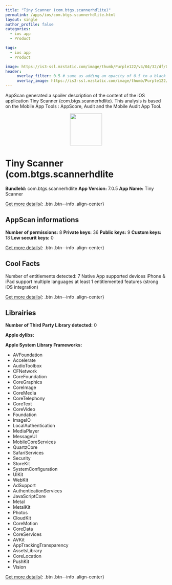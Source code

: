 ```yaml
---
title: "Tiny Scanner (com.btgs.scannerhdlite)"
permalink: /apps/ios/com.btgs.scannerhdlite.html
layout: single
author_profile: false
categories: 
  - ios app 
  - Product 

tags: 
  - ios app 
  - Product 

image: https://is3-ssl.mzstatic.com/image/thumb/Purple122/v4/04/32/df/0432dfb0-da91-bc8f-56e4-1c3930e799db/AppIcon-Lite-0-1x_U007emarketing-0-4-0-85-220.png/512x512bb.jpg
header: 
     overlay_filter: 0.5 # same as adding an opacity of 0.5 to a black background
     overlay_image: https://is3-ssl.mzstatic.com/image/thumb/Purple122/v4/04/32/df/0432dfb0-da91-bc8f-56e4-1c3930e799db/AppIcon-Lite-0-1x_U007emarketing-0-4-0-85-220.png/512x512bb.jpg
---
```

AppScan generated a spoiler description of the content of the iOS application Tiny Scanner (com.btgs.scannerhdlite). This analysis is based on the Mobile App Tools : AppScore, Audit and the Mobile Audit App Tool.

  
  
<div style="text-align: center;"><img src="https://is3-ssl.mzstatic.com/image/thumb/Purple122/v4/04/32/df/0432dfb0-da91-bc8f-56e4-1c3930e799db/AppIcon-Lite-0-1x_U007emarketing-0-4-0-85-220.png/512x512bb.jpg" width="100" height="100"></div>  
  
# Tiny Scanner (com.btgs.scannerhdlite

**BundleId:** com.btgs.scannerhdlite
**App Version:** 7.0.5
**App Name:** Tiny Scanner


[Get more details](/pricing.html){: .btn .btn--info .align-center}  
  
## AppScan informations 

**Number of permissions:** 8
**Private keys:** 36
**Public keys:** 9
**Custom keys:** 18
**Low securit keys:** 0
  
[Get more details](/pricing.html){: .btn .btn--info .align-center}

## Cool Facts

Number of entitlements detected: 7
Native App
supported devices iPhone & iPad
support multiple languages
at least 1 entitlemented features (strong iOS integration)
  
[Get more details](/pricing.html){: .btn .btn--info .align-center}

## Librairies 
**Number of Third Party Library detected:** 0

**Apple dylibs:**


**Apple System Library Frameworks:**
- AVFoundation
- Accelerate
- AudioToolbox
- CFNetwork
- CoreFoundation
- CoreGraphics
- CoreImage
- CoreMedia
- CoreTelephony
- CoreText
- CoreVideo
- Foundation
- ImageIO
- LocalAuthentication
- MediaPlayer
- MessageUI
- MobileCoreServices
- QuartzCore
- SafariServices
- Security
- StoreKit
- SystemConfiguration
- UIKit
- WebKit
- AdSupport
- AuthenticationServices
- JavaScriptCore
- Metal
- MetalKit
- Photos
- CloudKit
- CoreMotion
- CoreData
- CoreServices
- AVKit
- AppTrackingTransparency
- AssetsLibrary
- CoreLocation
- PushKit
- Vision


  
[Get more details](/pricing.html){: .btn .btn--info .align-center}

